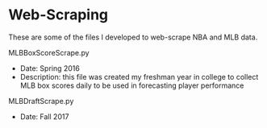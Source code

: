 # Web-Scraping
These are some of the files I developed to web-scrape NBA and MLB data.

MLBBoxScoreScrape.py
- Date: Spring 2016
- Description: this file was created my freshman year in college to collect MLB box scores daily to be used in forecasting player performance

MLBDraftScrape.py
- Date: Fall 2017

